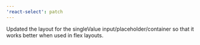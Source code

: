 ```yaml
---
'react-select': patch
---
```


Updated the layout for the singleValue input/placeholder/container so that it works better when used in flex layouts.
